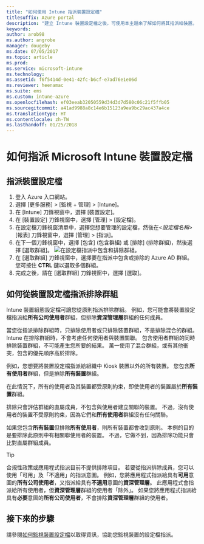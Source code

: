 ```yaml
---
title: "如何使用 Intune 指派裝置設定檔"
titlesuffix: Azure portal
description: "建立 Intune 裝置設定檔之後，可使用本主題來了解如何將其指派給裝置。"
keywords: 
author: arob98
ms.author: angrobe
manager: dougeby
ms.date: 07/05/2017
ms.topic: article
ms.prod: 
ms.service: microsoft-intune
ms.technology: 
ms.assetid: f6f5414d-0e41-42fc-b6cf-e7ad76e1e06d
ms.reviewer: heenamac
ms.suite: ems
ms.custom: intune-azure
ms.openlocfilehash: ef03eeab32050559d34d3d7d580c06c21f5ffb05
ms.sourcegitcommit: a41ad9988a8c14e6b15123a9ea9bc29ac437a4ce
ms.translationtype: HT
ms.contentlocale: zh-TW
ms.lasthandoff: 01/25/2018
---
```

# <a name="how-to-assign-microsoft-intune-device-profiles"></a>如何指派 Microsoft Intune 裝置設定檔

## <a name="assign-a-device-profile"></a>指派裝置設定檔

1. 登入 Azure 入口網站。
2. 選擇 [更多服務]  >  [監視 + 管理]  >  [Intune]。
3. 在 [Intune] 刀鋒視窗中，選擇 [裝置設定]。
1. 在 [裝置設定] 刀鋒視窗中，選擇 [管理]  >  [設定檔]。
2. 在設定檔刀鋒視窗清單中，選擇您想要管理的設定檔，然後在<*設定檔名稱*>  [報表] 刀鋒視窗中，選擇 [管理]  > [指派]。
3. 在下一個刀鋒視窗中，選擇 [包含] (包含群組) 或 [排除] (排除群組)，然後選擇 [選取群組]。
![在設定檔指派中包含和排除群組。](./media/group-include-exclude.png)
4. 在 [選取群組] 刀鋒視窗中，選擇要在指派中包含或排除的 Azure AD 群組。 您可按住 **CTRL** 鍵以選取多個群組。
4. 完成之後，請在 [選取群組] 刀鋒視窗中，選擇 [選取]。



## <a name="how-to-exclude-groups-from-a-device-profile-assignment"></a>如何從裝置設定檔指派排除群組

Intune 裝置組態設定檔可讓您從原則指派排除群組。 例如，您可能會將裝置設定檔指派給**所有公司使用者**群組，但排除**資深管理層**群組的任何成員。

當您從指派排除群組時，只排除使用者或只排除裝置群組，不是排除混合的群組。 Intune 在排除群組時，不會考慮任何使用者與裝置關聯。 包含使用者群組的同時排除裝置群組，不可能產生您所要的結果。 萬一使用了混合群組，或有其他衝突，包含的優先順序高於排除。

例如，您想要將裝置設定檔指派給組織中 Kiosk 裝置以外的所有裝置。 您包含**所有使用者**群組，但是排除**所有裝置**群組。

在此情況下，所有的使用者及其裝置都受原則約束，即使使用者的裝置屬於**所有裝置**群組。 

排除只會評估群組的直屬成員，不包含與使用者建立關聯的裝置。 不過，沒有使用者的裝置不受原則約束，因為它們和**所有使用者**群組沒有任何關聯。 

如果您包含**所有裝置**但排除**所有使用者**，則所有裝置都會收到原則。 本例的目的是要排除此原則中有相關聯使用者的裝置。 不過，它做不到，因為排除功能只會比對直屬群組成員。 

>[!Tip]
>合規性政策或應用程式指派目前不提供排除項目。 若要從指派排除成員，您可以使用「可用」及「不適用」的指派意圖。 例如，您將應用程式指派給具有**可用**意圖的**所有公司使用者**，又指派給具有**不適用**意圖的**資深管理層**。 此應用程式會指派給所有使用者，但**資深管理層**群組的使用者「除外」。 如果您將應用程式指派給具有**必要**意圖的**所有公司使用者**，不會排除**資深管理層**群組的使用者。
 
    
## <a name="next-steps"></a>接下來的步驟
請參閱[如何監視裝置設定檔](device-profile-monitor.md)以取得資訊，協助您監視裝置的設定檔指派。
